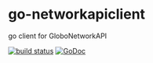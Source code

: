 # go-networkapiclient
go client for GloboNetworkAPI

[![build status](https://travis-ci.org/andrewsmedina/go-networkapiclient.svg?branch=master)](http://travis-ci.org/andrewsmedina/go-networkapiclient)
[![GoDoc](https://godoc.org/github.com/andrewsmedina/go-networkapiclient?status.svg)](https://godoc.org/github.com/andrewsmedina/go-networkapiclient)
